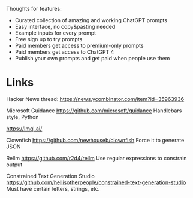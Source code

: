 Thoughts for features:

* Curated collection of amazing and working ChatGPT prompts
* Easy interface, no copy&pasting needed
* Example inputs for every prompt
* Free sign up to try prompts
* Paid members get access to premium-only prompts
* Paid members get access to ChatGPT 4
* Publish your own prompts and get paid when people use them

# Links

Hacker News thread:
https://news.ycombinator.com/item?id=35963936

Microsoft Guidance
https://github.com/microsoft/guidance
Handlebars style, Python

https://lmql.ai/

Clownfish
https://github.com/newhouseb/clownfish
Force it to generate JSON

Rellm
https://github.com/r2d4/rellm
Use regular expressions to constrain output

Constrained Text Generation Studio
https://github.com/hellisotherpeople/constrained-text-generation-studio
Must have certain letters, strings, etc.
